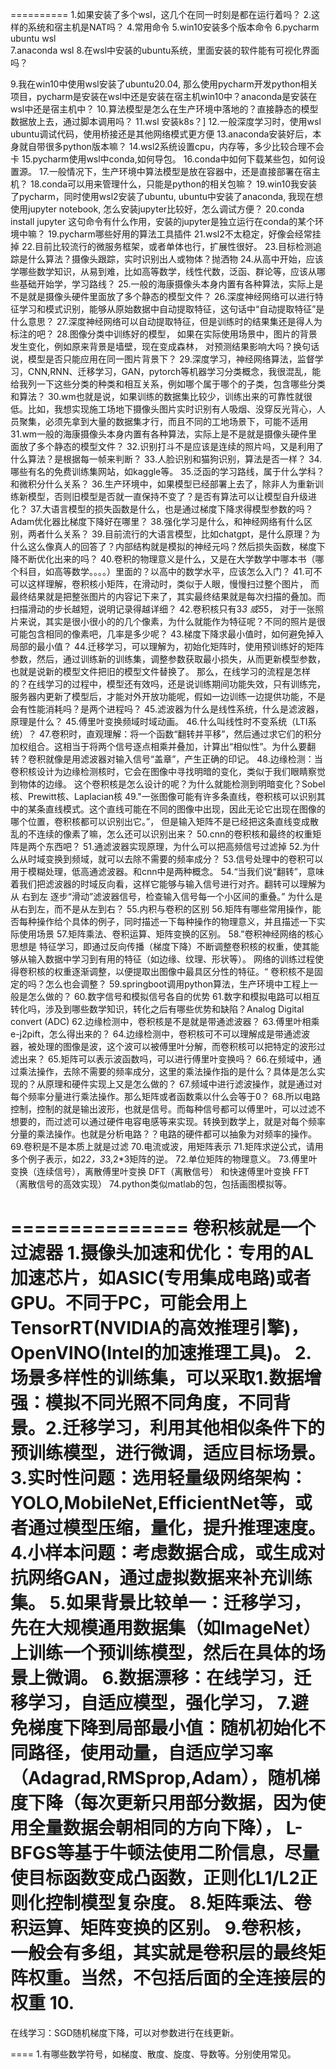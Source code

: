 
==========
1.如果安装了多个wsl，这几个在同一时刻是都在运行着吗？
2.这样的系统和宿主机是NAT吗？
4.常用命令
5.win10安装多个版本命令
6.pycharm   ubuntu  wsl  
7.anaconda wsl
8.在wsl中安装的ubuntu系统，里面安装的软件能有可视化界面吗？

9.我在win10中使用wsl安装了ubuntu20.04, 那么使用pycharm开发python相关项目，pycharm是安装在wsl中还是安装在宿主机win10中？anaconda是安装在wsl中还是宿主机中？
10.算法模型是怎么在生产环境中落地的？直接静态的模型数据放上去，通过脚本调用吗？
11.wsl 安装k8s？]
12.一般深度学习时，使用wsl ubuntu调试代码，使用桥接还是其他网络模式更方便
13.anaconda安装好后，本身就自带很多python版本嘛？
14.wsl2系统设置cpu，内存等，多少比较合理不会卡 
15.pycharm使用wsl中conda,如何导包。
16.conda中如何下载某些包，如何设置源。
17.一般情况下，生产环境中算法模型是放在容器中，还是直接部署在宿主机？
18.conda可以用来管理什么，只能是python的相关包嘛？
19.win10我安装了pycharm，同时使用wsl2安装了ubuntu, ubuntu中安装了anaconda, 我现在想使用jupyter notebook, 怎么安装jupyter比较好，怎么调试方便？
20.conda install jupyter  这句命令有什么作用，安装的jupyter是独立运行在conda的某个环境中嘛？
19.pycharm哪些好用的算法工具插件
21.wsl2不太稳定，好像会经常挂掉
22.目前比较流行的微服务框架，或者单体也行，扩展性很好。
23.目标检测追踪是什么算法？摄像头跟踪，实时识别出人或物体？抛洒物
24.从高中开始，应该学哪些数学知识，从易到难，比如高等数学，线性代数，泛函、群论等，应该从哪些基础开始学，学习路线？
25.一般的海康摄像头本身内置有各种算法，实际上是不是就是摄像头硬件里面放了多个静态的模型文件？
26.深度神经网络可以进行特征学习和模式识别，能够从原始数据中自动提取特征，这句话中“自动提取特征”是什么意思？
27.深度神经网络可以自动提取特征，但是训练时的结果集还是得人为标注的吧？
28.图像分类中训练好的模型， 如果在实际使用场景中，图片的背景发生变化，例如原来背景是墙壁，现在变成森林， 对预测结果影响大吗？换句话说，模型是否只能应用在同一图片背景下？
29.深度学习，神经网络算法，监督学习，CNN,RNN、迁移学习，GAN，pytorch等机器学习分类概念，我很混乱，能给我列一下这些分类的种类和相互关系，例如哪个属于哪个的子类，包含哪些分类和算法？
30.wm也就是说，如果训练的数据集比较少，训练出来的可靠性就很低。比如，我想实现施工场地下摄像头图片实时识别有人吸烟、没穿反光背心，人员聚集，必须先拿到大量的数据集才行，而且不同的工地场景下，可能不适用
31.wm一般的海康摄像头本身内置有各种算法，实际上是不是就是摄像头硬件里面放了多个静态的模型文件？
32.识别打斗不是应该是连续的照片吗，又是利用了什么算法？是根据每一帧来判断？
33.人脸识别和猫狗识别，算法是否一样？
34.哪些有名的免费训练集网站，如kaggle等。
35.泛函的学习路线，属于什么学科？和微积分什么关系？
36.生产环境中，如果模型已经部署上去了，除非人为重新训练新模型，否则旧模型是否就一直保持不变了？是否有算法可以让模型自升级进化？
37.大语言模型的损失函数是什么，也是通过梯度下降求得模型参数的吗？Adam优化器比梯度下降好在哪里？
38.强化学习是什么，和神经网络有什么区别，两者什么关系？
39.目前流行的大语言模型，比如chatgpt，是什么原理？为什么这么像真人的回答了？内部结构就是模拟的神经元吗？然后损失函数，梯度下降不断优化出来的吗？
40.卷积的物理意义是什么，又是在大学数学中哪本书（哪个科目，如高等数学。。。。）里面的？以高中的数学水平，应该怎么入门？
41.可不可以这样理解，卷积核小矩阵，在滑动时，类似于人眼，慢慢扫过整个图片， 而最终结果就是把整张图片的内容记下来了，其实最终结果就是每次扫描的叠加。而扫描滑动的步长越短，说明记录得越详细？
42.卷积核只有3*3 或5*5， 对于一张照片来说，其实是很小很小的的几个像素，为什么就能作为特征呢？不同的照片是很可能包含相同的像素吧，几率是多少呢？
43.梯度下降求最小值时，如何避免掉入局部的最小值？
44.迁移学习，可以理解为，初始化矩阵时，使用预训练好的矩阵参数，然后，通过训练新的训练集，调整参数获取最小损失，从而更新模型参数， 也就是说新的模型文件把旧的模型文件替换了。
   那么，在线学习的流程是怎样的？在线学习的过程中，模型还有效吗，还是说训练期间功能失效，只有训练完，服务器内更新了模型后，才能对外开放功能呢，假如一边训练一边提供功能，不是会有性能消耗吗？是两个进程吗？
45.滤波器为什么是线性系统，什么是滤波器，原理是什么？
45.傅里叶变换频域时域动画。
46.什么叫线性时不变系统（LTI系统）？
47.卷积时，直观理解：将一个函数“翻转并平移”，然后通过求它们的积分加权组合。这相当于将两个信号逐点相乘并叠加，计算出“相似性”。为什么要翻转？卷积就像是用滤波器对输入信号“盖章”，产生正确的印记。
48.边缘检测：当卷积核设计为边缘检测核时，它会在图像中寻找明暗的变化，类似于我们眼睛察觉到物体的边缘。 这个卷积核是怎么设计的呢？为什么就能检测到明暗变化？Sobel核、Prewitt核、Laplacian核 
49."一张图像可能有许多条直线，卷积核可以识别其中的某条直线模式。这个直线可能在不同的图像中出现，因此无论它出现在图像的哪个位置，卷积核都可以识别出它。”， 但是输入矩阵不是已经把这条直线变成散乱的不连续的像素了嘛，怎么还可以识别出来？
50.cnn的卷积核和最终的权重矩阵是两个东西吧？
51.通滤波器实现原理，为什么可以把高频信号过滤掉
52.为什么从时域变换到频域，就可以去除不需要的频率成分？
53.信号处理中的卷积可以用于模糊处理，低高通滤波器。和cnn中是两种概念。
54.“当我们说“翻转”，意味着我们把滤波器的时域反向看，这样它能够与输入信号进行对齐。翻转可以理解为从 右到左 逐步“滑动”滤波器信号，检查输入信号每一个小区间的重叠。” 为什么是从右到左，而不是从左到右？
55.内积与卷积的区别
56.矩阵有哪些常用操作，能否每种操作给个具体的例子，同时描述一下每种操作的物理意义，并且描述一下实际使用场景
57.矩阵乘法、卷积运算、矩阵变换的区别。
58.”卷积神经网络的核心思想是 特征学习，即通过反向传播（梯度下降）不断调整卷积核的权重，使其能够从输入数据中学习到有用的特征（如边缘、纹理、形状等）。
   网络的训练过程使得卷积核的权重逐渐调整，以便提取出图像中最具区分性的特征。“  卷积核不是固定的吗？怎么也会调整？
59.springboot调用python算法，生产环境中工程上一般是怎么做的？
60.数字信号和模拟信号各自的优势
61.数字和模拟电路可以相互转化吗，涉及到哪些数学知识，转化之后有哪些优势和缺陷？Analog Digital convert (ADC)
62.边缘检测中，卷积核是不是就是带通滤波器？
63.傅里叶相乘e-j2pift，怎么得出来的？
64.边缘检测中，卷积核可不可以理解成是带通滤波器，被处理的图像是波，这个波可以被傅里叶分解，而卷积核可以把特定的波形过滤出来？
65.矩阵可以表示波函数吗，可以进行傅里叶变换吗？
66.在频域中，通过乘法操作，去除不需要的频率成分，这里的乘法操作指的是什么？具体是怎么实现的？从原理和硬件实现上又是怎么做的？
67.频域中进行滤波操作，就是通过对每个频率分量进行乘法操作。那么矩阵或者函数乘以什么会等于0？
68.所以电路控制，控制的就是输出波形，也就是信号。而每种信号都可以傅里叶，可以过滤不想要的，而过滤可以通过硬件电容电感等来实现。转换到数学上，就是对每个频率分量的乘法操作。也就是分析电路？？电路的硬件都可以抽象为对频率的操作。
69.卷积是不是本质上就是过滤
70.电流或波，用矩阵表示
71.矩阵求逆公式，请用多个例子表示，如2*2，3*3,2*3矩阵的逆。
72.单位矩阵的物理意义。
73.傅里叶变换（连续信号），离散傅里叶变换 DFT（离散信号） 和快速傅里叶变换 FFT（离散信号的高效实现）
74.python类似matlab的包，包括画图模拟等。

===============
卷积核就是一个过滤器
1.摄像头加速和优化：专用的AL加速芯片，如ASIC(专用集成电路)或者GPU。不同于PC，可能会用上TensorRT(NVIDIA的高效推理引擎)，OpenVINO(Intel的加速推理工具)。
2.场景多样性的训练集，可以采取1.**数据增强**：模拟不同光照不同角度，不同背景。2.**迁移学习**，利用其他相似条件下的预训练模型，进行微调，适应目标场景。
3.实时性问题：选用轻量级网络架构：YOLO,MobileNet,EfficientNet等，或者通过模型压缩，量化，提升推理速度。
4.小样本问题：考虑数据合成，或生成对抗网络GAN，通过虚拟数据来补充训练集。
5.如果背景比较单一：迁移学习，先在大规模通用数据集（如ImageNet）上训练一个预训练模型，然后在具体的场景上微调。
6.数据漂移：在线学习，迁移学习，自适应模型，强化学习，
7.避免梯度下降到局部最小值：随机初始化不同路径，使用动量，自适应学习率（Adagrad,RMSprop,Adam），随机梯度下降（每次更新只用部分数据，因为使用全量数据会朝相同的方向下降），
                       L-BFGS等基于牛顿法使用二阶信息，尽量使目标函数变成凸函数，正则化L1/L2正则化控制模型复杂度。
8.矩阵乘法、卷积运算、矩阵变换的区别。
9.卷积核，一般会有多组，其实就是卷积层的最终矩阵权重。当然，不包括后面的全连接层的权重
10.
=========

在线学习：SGD随机梯度下降，可以对参数进行在线更新。

====
1.有哪些数学符号，如梯度、散度、旋度、导数等。分别使用常见。
